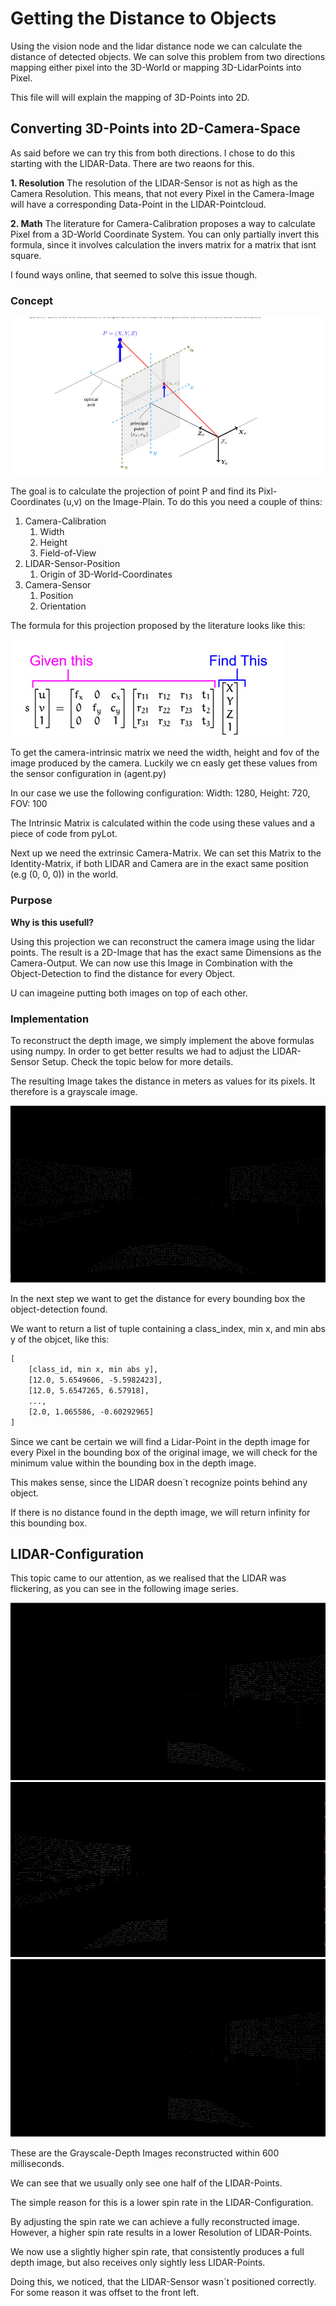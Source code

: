 # Getting the Distance to Objects

Using the vision node and the lidar distance node we can calculate the distance of detected objects.
We can solve this problem from two directions mapping either pixel into the 3D-World or mapping 3D-LidarPoints into Pixel.

This file will will explain the mapping of 3D-Points into 2D.

## Converting 3D-Points into 2D-Camera-Space

As said before we can try this from both directions. I chose to do this starting with the LIDAR-Data.
There are two reaons for this.

**1. Resolution**
The resolution of the LIDAR-Sensor is not as high as the Camera Resolution.
This means, that not every Pixel in the Camera-Image will have a corresponding Data-Point in the LIDAR-Pointcloud.

**2. Math**
The literature for Camera-Calibration proposes a way to calculate Pixel from a 3D-World Coordinate System.
You can only partially invert this formula, since it involves calculation the invers matrix for a matrix that isnt square.

I found ways online, that seemed to solve this issue though.

### Concept

![3d_2d_porjection](../assets/3d_2d_projection.png)

The goal is to calculate the projection of point P and find its Pixl-Coordinates (u,v) on the Image-Plain.
To do this you need a couple of thins:

1. Camera-Calibration
    1. Width
    2. Height
    3. Field-of-View
2. LIDAR-Sensor-Position
    1. Origin of 3D-World-Coordinates
3. Camera-Sensor
    1. Position
    2. Orientation

The formula for this projection proposed by the literature looks like this:

![3d_2d_formula](../assets/3d_2d_formula.png)

To get the camera-intrinsic matrix we need the width, height and fov of the image produced by the camera.
Luckily we cn easly get these values from the sensor configuration in (agent.py)

In our case we use the following configuration: Width: 1280, Height: 720, FOV: 100

The Intrinsic Matrix is calculated within the code using these values and a piece of code from pyLot.

Next up we need the extrinsic Camera-Matrix. We can set this Matrix to the Identity-Matrix, if both LIDAR and Camera are in the exact same position (e.g (0, 0, 0)) in the world.

### Purpose

**Why is this usefull?**

Using this projection we can reconstruct the camera image using the lidar points. The result is a 2D-Image that has the exact same Dimensions as the Camera-Output.
We can now use this Image in Combination with the Object-Detection to find the distance for every Object.

U can imageine putting both images on top of each other.

### Implementation

To reconstruct the depth image, we simply implement the above formulas using numpy. In order to get better results we had to adjust the LIDAR-Sensor Setup. Check the topic below for more details.

The resulting Image takes the distance in meters as values for its pixels. It therefore is a grayscale image.

![Grayscale Depth Image](../assets/2_15_layover.png)

In the next step we want to get the distance for every bounding box the object-detection found.

We want to return a list of tuple containing a class_index, min x, and min abs y of the objcet, like this:

```txt
[
    [class_id, min x, min abs y],
    [12.0, 5.6549606, -5.5982423],
    [12.0, 5.6547265, 6.57918],
    ...,
    [2.0, 1.065586, -0.60292965]
]
```

Since we cant be certain we will find a Lidar-Point in the depth image for every Pixel in the bounding box of the original image,
we will check for the minimum value within the bounding box in the depth image.

This makes sense, since the LIDAR doesn´t recognize points behind any object.

If there is no distance found in the depth image, we will return infinity for this bounding box.

## LIDAR-Configuration

This topic came to our attention, as we realised that the LIDAR was flickering, as you can see in the following image series.

![Grayscale Depth Image](../assets/2_layover.png)
![Grayscale Depth Image](../assets/3_layover.png)
![Grayscale Depth Image](../assets/4_layover.png)

These are the Grayscale-Depth Images reconstructed within 600 milliseconds.

We can see that we usually only see one half of the LIDAR-Points.

The simple reason for this is a lower spin rate in the LIDAR-Configuration.

By adjusting the spin rate we can achieve a fully reconstructed image. However, a higher spin rate results in a lower Resolution of LIDAR-Points.

We now use a slightly higher spin rate, that consistently produces a full depth image, but also receives only sightly less LIDAR-Points.

Doing this, we noticed, that the LIDAR-Sensor wasn´t positioned correctly. For some reason it was offset to the front left.

